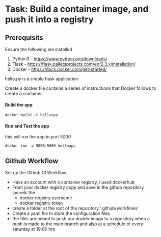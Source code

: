 # Task: Build a container image, and push it into a registry

## Prerequisits
Ensure the following are installed
1. Python3 - https://www.python.org/downloads/
2. Flask - https://flask.palletsprojects.com/en/2.3.x/installation/
3. Docker - https://docs.docker.com/get-started/


hello.py is a simple flask application 

Create a docker file contains a series of instructions that Docker follows to create a container.

#### Build the app
```
docker build -t helloapp .
```
#### Run and Test the app
this will run the app in port 5000

```
docker run -p 5000:5000 helloapp

```

## Github Workflow
Set up the Github CI Workflow

* Have an account with a container registry, I used dockerhub
* From your docker registry copy and save in the github repository secrets the 
  * docker registry username
  * docker registry token
* create a folder at the root of the repository '.github/workflows' 
* Create a yaml file to store the configuration files
* the files are meant to push our docker image to a repository when a push is made to the main branch and also at a schedule of every saturday at 19:00 hrs
